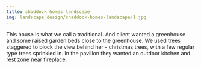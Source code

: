 ```yaml
---
title: shaddock homes landscape
img: landscape_design/shaddock-homes-landscape/1.jpg
---
```

This house is what we call a traditional.
And client wanted a greenhouse and some raised garden beds close to the greenhouse. We used trees staggered to block the view behind her - christmas trees, with a few regular type trees sprinkled in.
In the pavilion they wanted an outdoor kitchen and rest zone near fireplace.
